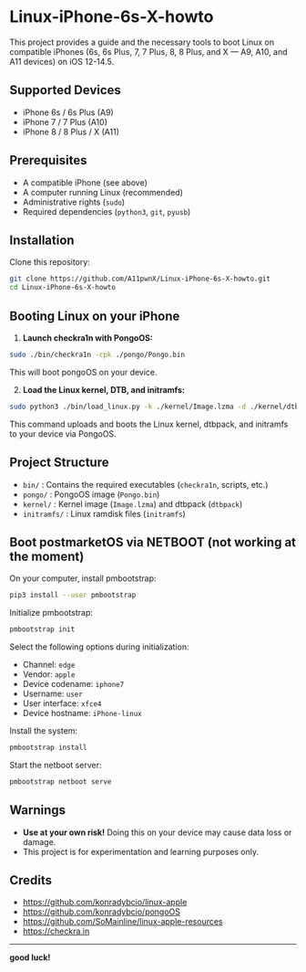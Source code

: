 
# Linux-iPhone-6s-X-howto

This project provides a guide and the necessary tools to boot Linux on compatible iPhones (6s, 6s Plus, 7, 7 Plus, 8, 8 Plus, and X — A9, A10, and A11 devices) on iOS 12-14.5.

## Supported Devices

- iPhone 6s / 6s Plus (A9)
- iPhone 7 / 7 Plus (A10)
- iPhone 8 / 8 Plus / X (A11)

## Prerequisites

- A compatible iPhone (see above)
- A computer running Linux (recommended)
- Administrative rights (`sudo`)
- Required dependencies (`python3`, `git`, `pyusb`)

## Installation

Clone this repository:

```bash
git clone https://github.com/A11pwnX/Linux-iPhone-6s-X-howto.git
cd Linux-iPhone-6s-X-howto
```

## Booting Linux on your iPhone

1. **Launch checkra1n with PongoOS:**

```bash
sudo ./bin/checkra1n -cpk ./pongo/Pongo.bin
```

This will boot pongoOS on your device.

2. **Load the Linux kernel, DTB, and initramfs:**

```bash
sudo python3 ./bin/load_linux.py -k ./kernel/Image.lzma -d ./kernel/dtbpack -r ./initramfs/initramfs
```

This command uploads and boots the Linux kernel, dtbpack, and initramfs to your device via PongoOS.

## Project Structure

- `bin/` : Contains the required executables (`checkra1n`, scripts, etc.)
- `pongo/` : PongoOS image (`Pongo.bin`)
- `kernel/` : Kernel image (`Image.lzma`) and dtbpack (`dtbpack`)
- `initramfs/` : Linux ramdisk files (`initramfs`)

## Boot postmarketOS via NETBOOT (not working at the moment)

On your computer, install pmbootstrap:

```bash
pip3 install --user pmbootstrap
```

Initialize pmbootstrap:

```bash
pmbootstrap init
```

Select the following options during initialization:

- Channel: `edge`
- Vendor: `apple`
- Device codename: `iphone7`
- Username: `user`
- User interface: `xfce4`
- Device hostname: `iPhone-linux`

Install the system:

```bash
pmbootstrap install
```

Start the netboot server:

```bash
pmbootstrap netboot serve
```

## Warnings

- **Use at your own risk!** Doing this on your device may cause data loss or damage.
- This project is for experimentation and learning purposes only.

## Credits

- https://github.com/konradybcio/linux-apple
- https://github.com/konradybcio/pongoOS
- https://github.com/SoMainline/linux-apple-resources
- https://checkra.in

---

**good luck!**
